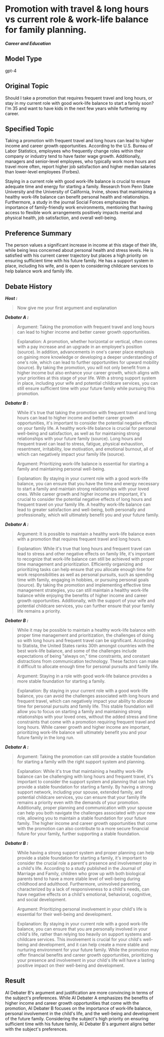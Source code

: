 # Promotion with travel & long hours vs current role & work-life balance for family planning.

***Career and Education***



## Model Type

gpt-4

## Original Topic

Should I take a promotion that requires frequent travel and long hours, or stay in my current role with good work-life balance to start a family soon? I'm 35 and want to have kids in the next few years while furthering my career.

## Specified Topic

Taking a promotion with frequent travel and long hours can lead to higher income and career growth opportunities. According to the U.S. Bureau of Labor Statistics, employees who frequently change roles within their company or industry tend to have faster wage growth. Additionally, managers and senior-level employees, who typically work more hours and travel more often, report higher job satisfaction and higher median salaries than lower-level employees (Forbes).

Staying in a current role with good work-life balance is crucial to ensure adequate time and energy for starting a family. Research from Penn State University and the University of California, Irvine, shows that maintaining a healthy work-life balance can benefit personal health and relationships. Furthermore, a study in the journal Social Forces emphasizes the importance of family-friendly work environments, mentioning that having access to flexible work arrangements positively impacts mental and physical health, job satisfaction, and overall well-being.

## Preference Summary

The person values a significant increase in income at this stage of their life, while being less concerned about personal health and stress levels. He is satisfied with his current career trajectory but places a high priority on ensuring sufficient time with his future family. He has a support system in place, including his wife, and is open to considering childcare services to help balance work and family life.

## Debate History



***Host :***

> Now give me your first argument and explanation



***Debater A :***

> Argument: Taking the promotion with frequent travel and long hours can lead to higher income and better career growth opportunities.

> Explanation: A promotion, whether horizontal or vertical, often comes with a pay increase and an upgrade in an employee's position (source). In addition, advancements in one's career place emphasis on gaining more knowledge or developing a deeper understanding of one's role, which can lead to further opportunities for upward mobility (source). By taking the promotion, you will not only benefit from a higher income but also enhance your career growth, which aligns with your priorities at this stage of your life. With a strong support system in place, including your wife and potential childcare services, you can still ensure sufficient time with your future family while pursuing this promotion.



***Debater B :***

> While it's true that taking the promotion with frequent travel and long hours can lead to higher income and better career growth opportunities, it's important to consider the potential negative effects on your family life. A healthy work-life balance is crucial for personal well-being and satisfaction, as well as for maintaining strong relationships with your future family (source). Long hours and frequent travel can lead to stress, fatigue, physical exhaustion, resentment, irritability, low motivation, and emotional burnout, all of which can negatively impact your family life (source).

> 

> Argument: Prioritizing work-life balance is essential for starting a family and maintaining personal well-being.

> Explanation: By staying in your current role with a good work-life balance, you can ensure that you have the time and energy necessary to start a family and maintain strong relationships with your loved ones. While career growth and higher income are important, it's crucial to consider the potential negative effects of long hours and frequent travel on your family life. A healthy work-life balance can lead to greater satisfaction and well-being, both personally and professionally, which will ultimately benefit you and your future family.



***Debater A :***

> Argument: It is possible to maintain a healthy work-life balance even with a promotion that requires frequent travel and long hours.

> Explanation: While it's true that long hours and frequent travel can lead to stress and other negative effects on family life, it's important to recognize that work-life balance can still be achieved with proper time management and prioritization. Efficiently organizing and prioritizing tasks can help ensure that you allocate enough time for work responsibilities as well as personal pursuits, such as spending time with family, engaging in hobbies, or pursuing personal goals (source). By taking the promotion and implementing effective time management strategies, you can still maintain a healthy work-life balance while enjoying the benefits of higher income and career growth opportunities. Additionally, with the support of your wife and potential childcare services, you can further ensure that your family life remains a priority.



***Debater B :***

> While it may be possible to maintain a healthy work-life balance with proper time management and prioritization, the challenges of doing so with long hours and frequent travel can be significant. According to Statista, the United States ranks 30th amongst countries with the best work-life balance, and some of the challenges include expectations of being "always on," time constraints, and constant distractions from communication technology. These factors can make it difficult to allocate enough time for personal pursuits and family life.

> 

> Argument: Staying in a role with good work-life balance provides a more stable foundation for starting a family.

> Explanation: By staying in your current role with a good work-life balance, you can avoid the challenges associated with long hours and frequent travel, which can negatively impact your ability to allocate time for personal pursuits and family life. This stable foundation will allow you to focus on starting a family and maintaining strong relationships with your loved ones, without the added stress and time constraints that come with a promotion requiring frequent travel and long hours. While career growth and higher income are important, prioritizing work-life balance will ultimately benefit you and your future family in the long run.



***Debater A :***

> Argument: Taking the promotion can still provide a stable foundation for starting a family with the right support system and planning.

> Explanation: While it's true that maintaining a healthy work-life balance can be challenging with long hours and frequent travel, it's important to consider the support system and planning that can help provide a stable foundation for starting a family. By having a strong support network, including your spouse, extended family, and potential childcare services, you can ensure that your family life remains a priority even with the demands of your promotion. Additionally, proper planning and communication with your spouse can help you both navigate the challenges associated with your new role, allowing you to maintain a stable foundation for your future family. The higher income and career growth opportunities that come with the promotion can also contribute to a more secure financial future for your family, further supporting a stable foundation.



***Debater B :***

> While having a strong support system and proper planning can help provide a stable foundation for starting a family, it's important to consider the crucial role a parent's presence and involvement play in a child's life. According to a study published in the Journal of Marriage and Family, children who grow up with both biological parents tend to have a more stable level of well-being during childhood and adulthood. Furthermore, uninvolved parenting, characterized by a lack of responsiveness to a child's needs, can have negative effects on a child's emotional, behavioral, cognitive, and social development.

> 

> Argument: Prioritizing personal involvement in your child's life is essential for their well-being and development.

> Explanation: By staying in your current role with a good work-life balance, you can ensure that you are personally involved in your child's life, rather than relying too heavily on support systems and childcare services. This involvement is crucial for your child's well-being and development, and it can help create a more stable and nurturing environment for your future family. While the promotion may offer financial benefits and career growth opportunities, prioritizing your presence and involvement in your child's life will have a lasting positive impact on their well-being and development.



## Result

AI Debater B's argument and justification are more convincing in terms of the subject's preferences. While AI Debater A emphasizes the benefits of higher income and career growth opportunities that come with the promotion, AI Debater B focuses on the importance of work-life balance, personal involvement in the child's life, and the well-being and development of the future family. Considering the subject's high priority on ensuring sufficient time with his future family, AI Debater B's argument aligns better with the subject's preferences.